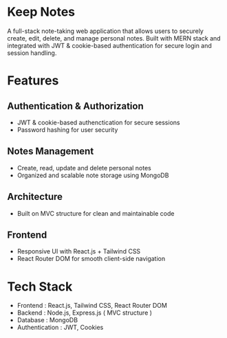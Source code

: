 # Keep Notes
A full-stack note-taking web application that allows users to securely create, edit, delete, and manage personal notes. Built with MERN stack and integrated with JWT & cookie-based authentication for secure login and session handling.

# Features
  ## Authentication & Authorization
  - JWT & cookie-based authenctication for secure sessions
  - Password hashing for user security

  ## Notes Management
  - Create, read, update and delete personal notes
  - Organized and scalable note storage using MongoDB

  ## Architecture
  - Built on MVC structure for clean and maintainable code

  ## Frontend
  - Responsive UI with React.js + Tailwind CSS
  - React Router DOM for smooth client-side navigation

# Tech Stack
- Frontend : React.js, Tailwind CSS, React Router DOM
- Backend : Node.js, Express.js ( MVC structure )
- Database : MongoDB
- Authentication : JWT, Cookies


